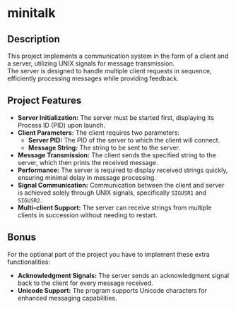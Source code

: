 <h1>minitalk</h1>

<h2>Description</h2>

This project implements a communication system in the form of a client and a server, utilizing UNIX signals for message transmission.<br>
The server is designed to handle multiple client requests in sequence, efficiently processing messages while providing feedback.


<h2>Project Features</h2>


<ul>
    <li><strong>Server Initialization:</strong> The server must be started first, displaying its Process ID (PID) upon launch.</li>
    <li><strong>Client Parameters:</strong> The client requires two parameters:
        <ul>
            <li><strong>Server PID:</strong> The PID of the server to which the client will connect.</li>
            <li><strong>Message String:</strong> The string to be sent to the server.</li>
        </ul>
    </li>
    <li><strong>Message Transmission:</strong> The client sends the specified string to the server, which then prints the received message.</li>
    <li><strong>Performance:</strong> The server is required to display received strings quickly, ensuring minimal delay in message processing.</li>
    <li><strong>Signal Communication:</strong> Communication between the client and server is achieved solely through UNIX signals, specifically <code>SIGUSR1</code> and <code>SIGUSR2</code>.</li>
    <li><strong>Multi-client Support:</strong> The server can receive strings from multiple clients in succession without needing to restart.</li>
</ul>


<h2>Bonus</h2>

For the optional part of the project you have to implement these extra functionalities:

<ul>
    <li><strong>Acknowledgment Signals:</strong> The server sends an acknowledgment signal back to the client for every message received.</li>
    <li><strong>Unicode Support:</strong> The program supports Unicode characters for enhanced messaging capabilities.</li>
</ul>

